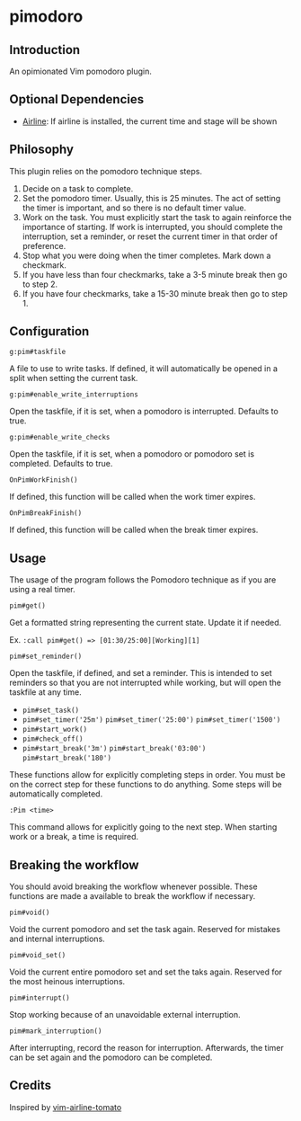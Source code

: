 pimodoro
========
  
## Introduction

An opimionated Vim pomodoro plugin.
  
## Optional Dependencies

* [Airline](https://github.com/bling/vim-airline): If airline is installed, the current time and stage will be shown

## Philosophy

This plugin relies on the pomodoro technique steps.

1) Decide on a task to complete.
2) Set the pomodoro timer. Usually, this is 25 minutes.
   The act of setting the timer is important, and so there is no default timer value.
3) Work on the task.
   You must explicitly start the task to again reinforce the importance of starting.
   If work is interrupted, you should complete the interruption, set a reminder, or reset the current timer in that order of preference.
4) Stop what you were doing when the timer completes. Mark down a checkmark.
5) If you have less than four checkmarks, take a 3-5 minute break then go to step 2.
6) If you have four checkmarks, take a 15-30 minute break then go to step 1.

## Configuration

`g:pim#taskfile`

A file to use to write tasks.
If defined, it will automatically be opened in a split when setting the current task.

`g:pim#enable_write_interruptions`

Open the taskfile, if it is set, when a pomodoro is interrupted.
Defaults to true.

`g:pim#enable_write_checks`

Open the taskfile, if it is set, when a pomodoro or pomodoro set is completed.
Defaults to true.

`OnPimWorkFinish()`

If defined, this function will be called when the work timer expires.

`OnPimBreakFinish()`

If defined, this function will be called when the break timer expires.

## Usage

The usage of the program follows the Pomodoro technique as if you are using a real timer.

`pim#get()`

Get a formatted string representing the current state. Update it if needed.

Ex. `:call pim#get() => [01:30/25:00][Working][1]`

`pim#set_reminder()`

Open the taskfile, if defined, and set a reminder.
This is intended to set reminders so that you are not interrupted while working, but will open the taskfile at any time.

- `pim#set_task()`
- `pim#set_timer('25m')` `pim#set_timer('25:00')` `pim#set_timer('1500')`
- `pim#start_work()`
- `pim#check_off()`
- `pim#start_break('3m')` `pim#start_break('03:00')` `pim#start_break('180')`

These functions allow for explicitly completing steps in order.
You must be on the correct step for these functions to do anything.
Some steps will be automatically completed.

`:Pim <time>`

This command allows for explicitly going to the next step.
When starting work or a break, a time is required.

## Breaking the workflow

You should avoid breaking the workflow whenever possible.
These functions are made a available to break the workflow if necessary.

`pim#void()`

Void the current pomodoro and set the task again.
Reserved for mistakes and internal interruptions.

`pim#void_set()`

Void the current entire pomodoro set and set the taks again.
Reserved for the most heinous interruptions.

`pim#interrupt()`

Stop working because of an unavoidable external interruption.

`pim#mark_interruption()`

After interrupting, record the reason for interruption.
Afterwards, the timer can be set again and the pomodoro can be completed.

## Credits

Inspired by [vim-airline-tomato](https://github.com/Zuckonit/vim-airline-tomato)
